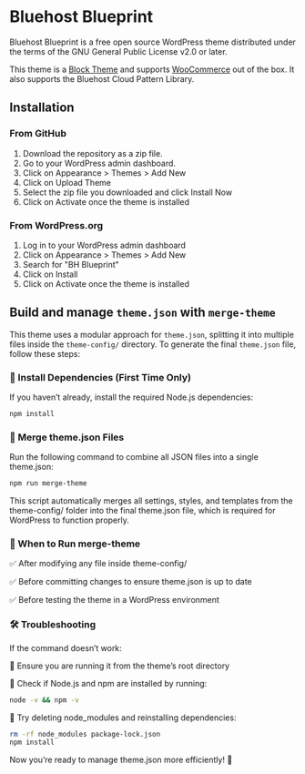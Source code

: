 # Bluehost Blueprint

Bluehost Blueprint is a free open source WordPress theme distributed under the terms of the GNU General Public License v2.0 or later.

This theme is a [Block Theme](https://developer.wordpress.org/themes/learn/understanding-block-themes/) and supports [WooCommerce](https://woocommerce.com/) out of the box. It also supports the Bluehost Cloud Pattern Library.

## Installation

### From GitHub

1. Download the repository as a zip file.
2. Go to your WordPress admin dashboard.
3. Click on Appearance > Themes > Add New
4. Click on Upload Theme
5. Select the zip file you downloaded and click Install Now
6. Click on Activate once the theme is installed

### From WordPress.org

1. Log in to your WordPress admin dashboard
2. Click on Appearance > Themes > Add New
3. Search for "BH Blueprint"
4. Click on Install
5. Click on Activate once the theme is installed

## Build and manage `theme.json` with `merge-theme`

This theme uses a modular approach for `theme.json`, splitting it into multiple files inside the `theme-config/` directory. To generate the final `theme.json` file, follow these steps:

### 🚀 Install Dependencies (First Time Only)
If you haven’t already, install the required Node.js dependencies:

```sh
npm install
```

### 🔄 Merge theme.json Files
Run the following command to combine all JSON files into a single theme.json:

```sh
npm run merge-theme
```

This script automatically merges all settings, styles, and templates from the theme-config/ folder into the final theme.json file, which is required for WordPress to function properly.

### 📌 When to Run merge-theme
✅ After modifying any file inside theme-config/

✅ Before committing changes to ensure theme.json is up to date

✅ Before testing the theme in a WordPress environment

### 🛠 Troubleshooting

If the command doesn’t work:

🔹 Ensure you are running it from the theme’s root directory

🔹 Check if Node.js and npm are installed by running:

```sh
node -v && npm -v
```

🔹 Try deleting node_modules and reinstalling dependencies:
```sh
rm -rf node_modules package-lock.json
npm install
```

Now you’re ready to manage theme.json more efficiently! 🚀